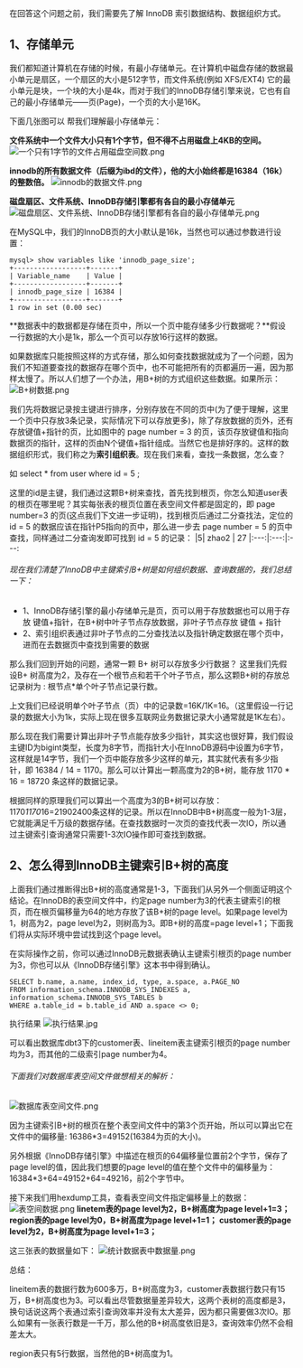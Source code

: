 在回答这个问题之前，我们需要先了解 InnoDB 索引数据结构、数据组织方式。

## 1、存储单元
我们都知道计算机在存储的时候，有最小存储单元。在计算机中磁盘存储的数据最小单元是扇区，一个扇区的大小是512字节，而文件系统(例如 XFS/EXT4) 它的最小单元是块，一个块的大小是4k，而对于我们的InnoDB存储引擎来说，它也有自己的最小存储单元——页(Page)，一个页的大小是16K。

下面几张图可以 帮我们理解最小存储单元：

**文件系统中一个文件大小只有1个字节，但不得不占用磁盘上4KB的空间。**
![一个只有1字节的文件占用磁盘空间数.png](https://github.com/xinput123/about-me/blob/main/MySQL/image/mysql02.png)

**innodb的所有数据文件（后缀为ibd的文件），他的大小始终都是16384（16k）的整数倍。**
![innodb的数据文件.png](https://github.com/xinput123/about-me/blob/main/MySQL/image/mysql03.png)

**磁盘扇区、文件系统、InnoDB存储引擎都有各自的最小存储单元**
![磁盘扇区、文件系统、InnoDB存储引擎都有各自的最小存储单元.png](https://github.com/xinput123/about-me/blob/main/MySQL/image/mysql04.png)

在MySQL中，我们的InnoDB页的大小默认是16k，当然也可以通过参数进行设置：
```
mysql> show variables like 'innodb_page_size';
+------------------+-------+
| Variable_name    | Value |
+------------------+-------+
| innodb_page_size | 16384 |
+------------------+-------+
1 row in set (0.00 sec)
```
**数据表中的数据都是存储在页中，所以一个页中能存储多少行数据呢？**假设一行数据的大小是1k，那么一个页可以存放16行这样的数据。

如果数据库只能按照这样的方式存储，那么如何查找数据就成为了一个问题，因为我们不知道要查找的数据存在哪个页中，也不可能把所有的页都遍历一遍，因为那样太慢了。所以人们想了一个办法，用B+树的方式组织这些数据。如果所示：
![B+树数据.png](https://github.com/xinput123/about-me/blob/main/MySQL/image/mysql05.png)

我们先将数据记录按主键进行排序，分别存放在不同的页中(为了便于理解，这里一个页中只存放3条记录，实际情况下可以存放更多)，除了存放数据的页外，还有存放键值+指针的页，比如图中的 page number = 3 的页，该页存放键值和指向数据页的指针，这样的页由N个键值+指针组成。当然它也是排好序的。这样的数据组织形式，我们称之为**索引组织表**。现在我们来看，查找一条数据，怎么查？

如 select * from user where id = 5 ;

这里的id是主键，我们通过这颗B+树来查找，首先找到根页，你怎么知道user表的根页在哪里呢？其实每张表的根页位置在表空间文件都是固定的，即 page number=3 的页(这点我们下文进一步证明)，找到根页后通过二分查找法，定位的 id = 5 的数据应该在指针P5指向的页中，那么进一步去 page number = 5 的页中查找，同样通过二分查询发即可找到 id = 5 的记录：
|5| zhao2 | 	27 
|:---:|:---:|:---:

###### 现在我们清楚了InnoDB中主键索引B+树是如何组织数据、查询数据的，我们总结一下：
- 1、InnoDB存储引擎的最小存储单元是页，页可以用于存放数据也可以用于存放 键值+指针，在B+树中叶子节点存放数据，非叶子节点存放 键值 + 指针
- 2、索引组织表通过非叶子节点的二分查找法以及指针确定数据在哪个页中，进而在去数据页中查找到需要的数据

那么我们回到开始的问题，通常一颗 B+ 树可以存放多少行数据？
这里我们先假设B+ 树高度为2，及存在一个根节点和若干个叶子节点，那么这颗B+树的存放总记录树为 : 根节点*单个叶子节点记录行数。

上文我们已经说明单个叶子节点（页）中的记录数=16K/1K=16。（这里假设一行记录的数据大小为1k，实际上现在很多互联网业务数据记录大小通常就是1K左右）。

那么现在我们需要计算出非叶子节点能存放多少指针，其实这也很好算，我们假设主键ID为bigint类型，长度为8字节，而指针大小在InnoDB源码中设置为6字节，这样就是14字节，我们一个页中能存放多少这样的单元，其实就代表有多少指针，即 16384 / 14 = 1170。那么可以计算出一颗高度为2的B+树，能存放 1170 * 16 = 18720 条这样的数据记录。

根据同样的原理我们可以算出一个高度为3的B+树可以存放：1170*1170*16=21902400条这样的记录。所以在InnoDB中B+树高度一般为1-3层，它就能满足千万级的数据存储。在查找数据时一次页的查找代表一次IO，所以通过主键索引查询通常只需要1-3次IO操作即可查找到数据。

## 2、怎么得到InnoDB主键索引B+树的高度
上面我们通过推断得出B+树的高度通常是1-3，下面我们从另外一个侧面证明这个结论。在InnoDB的表空间文件中，约定page number为3的代表主键索引的根页，而在根页偏移量为64的地方存放了该B+树的page level。如果page level为1，树高为2，page level为2，则树高为3。即B+树的高度=page level+1；下面我们将从实际环境中尝试找到这个page level。

在实际操作之前，你可以通过InnoDB元数据表确认主键索引根页的page number为3，你也可以从《InnoDB存储引擎》这本书中得到确认。
```
SELECT b.name, a.name, index_id, type, a.space, a.PAGE_NO
FROM information_schema.INNODB_SYS_INDEXES a,
information_schema.INNODB_SYS_TABLES b
WHERE a.table_id = b.table_id AND a.space <> 0;
```
执行结果
![执行结果.jpg](https://github.com/xinput123/about-me/blob/main/MySQL/image/mysql06.png)

可以看出数据库dbt3下的customer表、lineitem表主键索引根页的page number均为3，而其他的二级索引page number为4。

###### 下面我们对数据库表空间文件做想相关的解析：
![数据库表空间文件.png](https://github.com/xinput123/about-me/blob/main/MySQL/image/mysql07.png)

因为主键索引B+树的根页在整个表空间文件中的第3个页开始，所以可以算出它在文件中的偏移量: 16386*3=49152(16384为页的大小)。

另外根据《InnoDB存储引擎》中描述在根页的64偏移量位置前2个字节，保存了page level的值，因此我们想要的page level的值在整个文件中的偏移量为：16384*3+64=49152+64=49216，前2个字节中。

接下来我们用hexdump工具，查看表空间文件指定偏移量上的数据：
![表空间数据.png](https://github.com/xinput123/about-me/blob/main/MySQL/image/mysql08.png)
**linetem表的page level为2，B+树高度为page level+1=3；**
**region表的page level为0，B+树高度为page level+1=1；**
**customer表的page level为2，B+树高度为page level+1=3；**

这三张表的数据量如下：
![统计数据表中数据量.png](https://github.com/xinput123/about-me/blob/main/MySQL/image/mysql09.png)

总结：

lineitem表的数据行数为600多万，B+树高度为3，customer表数据行数只有15万，B+树高度也为3。可以看出尽管数据量差异较大，这两个表树的高度都是3，换句话说这两个表通过索引查询效率并没有太大差异，因为都只需要做3次IO。那么如果有一张表行数是一千万，那么他的B+树高度依旧是3，查询效率仍然不会相差太大。

region表只有5行数据，当然他的B+树高度为1。